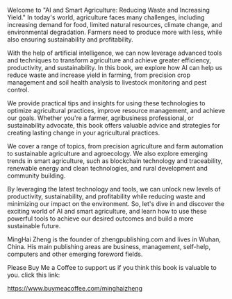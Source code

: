 
Welcome to "AI and Smart Agriculture: Reducing Waste and Increasing Yield." In today's world, agriculture faces many challenges, including increasing demand for food, limited natural resources, climate change, and environmental degradation. Farmers need to produce more with less, while also ensuring sustainability and profitability.

With the help of artificial intelligence, we can now leverage advanced tools and techniques to transform agriculture and achieve greater efficiency, productivity, and sustainability. In this book, we explore how AI can help us reduce waste and increase yield in farming, from precision crop management and soil health analysis to livestock monitoring and pest control.

We provide practical tips and insights for using these technologies to optimize agricultural practices, improve resource management, and achieve our goals. Whether you're a farmer, agribusiness professional, or sustainability advocate, this book offers valuable advice and strategies for creating lasting change in your agricultural practices.

We cover a range of topics, from precision agriculture and farm automation to sustainable agriculture and agroecology. We also explore emerging trends in smart agriculture, such as blockchain technology and traceability, renewable energy and clean technologies, and rural development and community building.

By leveraging the latest technology and tools, we can unlock new levels of productivity, sustainability, and profitability while reducing waste and minimizing our impact on the environment. So, let's dive in and discover the exciting world of AI and smart agriculture, and learn how to use these powerful tools to achieve our desired outcomes and build a more sustainable future.

MingHai Zheng is the founder of zhengpublishing.com and lives in Wuhan, China. His main publishing areas are business, management, self-help, computers and other emerging foreword fields.

Please Buy Me a Coffee to support us if you think this book is valuable to you. click this link:

https://www.buymeacoffee.com/minghaizheng
